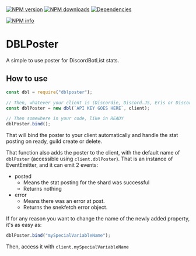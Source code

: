 <div>
	<br />
	<p>
		<a href="https://www.npmjs.com/package/dblposter"><img src="https://img.shields.io/npm/v/dblposter.svg?maxAge=3600" alt="NPM version" /></a>
		<a href="https://www.npmjs.com/package/dblposter"><img src="https://img.shields.io/npm/dt/dblposter.svg?maxAge=3600" alt="NPM downloads" /></a>
		<a href="https://david-dm.org/KingDGrizzle/dblposter"><img src="https://img.shields.io/david/KingDGrizzle/dblposter.svg?maxAge=3600" alt="Dependencies" /></a>
	</p>
	<p>
    		<a href="https://nodei.co/npm/dblposter/"><img src="https://nodei.co/npm/dblposter.png?downloads=true&stars=true" alt="NPM info"></a>
  	</p>
</div>

# DBLPoster
A simple to use poster for DiscordBotList stats.

## How to use

```js
const dbl = require("dblposter");

// Then, whatever your client is (Discordie, Discord.JS, Eris or Discord.io)
const dblPoster = new dbl(`API KEY GOES HERE`, client);

// Then somewhere in your code, like in READY
dblPoster.bind();
```

That will bind the poster to your client automatically and handle the stat posting on ready, guild create or delete.

That function also adds the poster to the client, with the default name of `dblPoster` (accessible using `client.dblPoster`). That is an instance of EventEmitter, and it can emit 2 events:

- posted
	- Means the stat posting for the shard was successful
	- Returns nothing
- error
	- Means there was an error at post.
	- Returns the snekfetch error object.

If for any reason you want to change the name of the newly added property, it's as easy as:
```js
dblPoster.bind("mySpecialVariableName");
```

Then, access it with `client.mySpecialVariableName`
